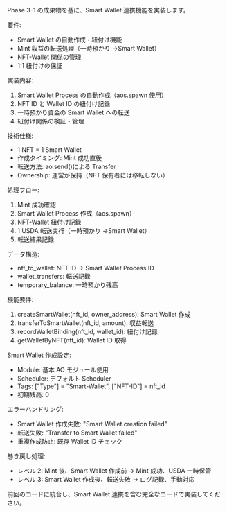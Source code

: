 Phase 3-1 の成果物を基に、Smart Wallet 連携機能を実装します。

要件:

- Smart Wallet の自動作成・紐付け機能
- Mint 収益の転送処理（一時預かり →Smart Wallet）
- NFT-Wallet 関係の管理
- 1:1 紐付けの保証

実装内容:

1. Smart Wallet Process の自動作成（aos.spawn 使用）
2. NFT ID と Wallet ID の紐付け記録
3. 一時預かり資金の Smart Wallet への転送
4. 紐付け関係の検証・管理

技術仕様:

- 1 NFT = 1 Smart Wallet
- 作成タイミング: Mint 成功直後
- 転送方法: ao.send()による Transfer
- Ownership: 運営が保持（NFT 保有者には移転しない）

処理フロー:

1. Mint 成功確認
2. Smart Wallet Process 作成（aos.spawn）
3. NFT-Wallet 紐付け記録
4. 1 USDA 転送実行（一時預かり →Smart Wallet）
5. 転送結果記録

データ構造:

- nft_to_wallet: NFT ID → Smart Wallet Process ID
- wallet_transfers: 転送記録
- temporary_balance: 一時預かり残高

機能要件:

1. createSmartWallet(nft_id, owner_address): Smart Wallet 作成
2. transferToSmartWallet(nft_id, amount): 収益転送
3. recordWalletBinding(nft_id, wallet_id): 紐付け記録
4. getWalletByNFT(nft_id): Wallet ID 取得

Smart Wallet 作成設定:

- Module: 基本 AO モジュール使用
- Scheduler: デフォルト Scheduler
- Tags: ["Type"] = "Smart-Wallet", ["NFT-ID"] = nft_id
- 初期残高: 0

エラーハンドリング:

- Smart Wallet 作成失敗: "Smart Wallet creation failed"
- 転送失敗: "Transfer to Smart Wallet failed"
- 重複作成防止: 既存 Wallet ID チェック

巻き戻し処理:

- レベル 2: Mint 後、Smart Wallet 作成前 → Mint 成功、USDA 一時保管
- レベル 3: Smart Wallet 作成後、転送失敗 → ログ記録、手動対応

前回のコードに統合し、Smart Wallet 連携を含む完全なコードで実装してください。
